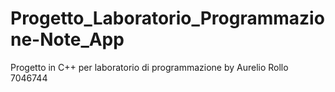 # Progetto_Laboratorio_Programmazione-Note_App
Progetto in C++ per laboratorio di programmazione by Aurelio Rollo 7046744
